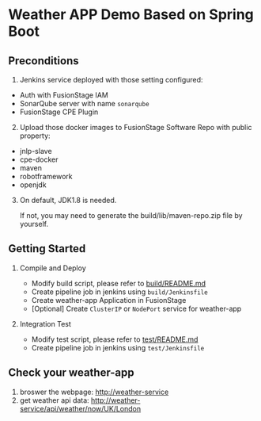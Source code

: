 # Weather APP Demo Based on Spring Boot

## Preconditions

1. Jenkins service deployed with those setting configured:
  - Auth with FusionStage IAM
  - SonarQube server with name ```sonarqube```
  - FusionStage CPE Plugin
2. Upload those docker images to FusionStage Software Repo with public property:
  - jnlp-slave
  - cpe-docker
  - maven
  - robotframework
  - openjdk
3. On default, JDK1.8 is needed.

   If not, you may need to generate the build/lib/maven-repo.zip file by yourself.

## Getting Started

1. Compile and Deploy
    - Modify build script, please refer to [build/README.md](build/README.md)
    - Create pipeline job in jenkins using ```build/Jenkinsfile```
    - Create weather-app Application in FusionStage
    - [Optional] Create ```ClusterIP``` or ```NodePort``` service for weather-app
    
2. Integration Test 
    - Modify test script, please refer to [test/README.md](test/README.md)
    - Create pipeline job in jenkins using ```test/Jenkinsfile```

## Check your weather-app

1. broswer the webpage: [http://weather-service](http://weather-service)
2. get weather api data: [http://weather-service/api/weather/now/UK/London](http://weather-service/api/weather/now/UK/London)

